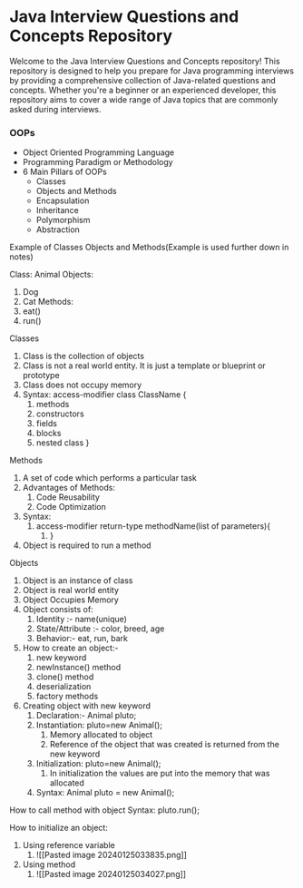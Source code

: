 # Java Interview Questions and Concepts Repository

Welcome to the Java Interview Questions and Concepts repository! This repository is designed to help you prepare for Java programming interviews by providing a comprehensive collection of Java-related questions and concepts. Whether you're a beginner or an experienced developer, this repository aims to cover a wide range of Java topics that are commonly asked during interviews.

### OOPs
- Object Oriented Programming Language
- Programming Paradigm or Methodology
- 6 Main Pillars of OOPs
	- Classes
	- Objects and Methods
	- Encapsulation
	- Inheritance
	- Polymorphism
	- Abstraction

Example of Classes Objects and Methods(Example is used further down in notes)

Class: Animal
Objects:
1. Dog
2. Cat
Methods:
1. eat()
2. run()

Classes
1. Class is the collection of objects
2. Class is not a real world entity. It is just a template or blueprint or prototype
3. Class does not occupy memory  
4. Syntax: access-modifier class ClassName {
	1. methods
	2. constructors
	3. fields
	4. blocks
	5. nested class }

Methods
1. A set of code which performs a particular task
2. Advantages of Methods:
	1. Code Reusability
	2. Code Optimization
3. Syntax:
	1. access-modifier return-type methodName(list of parameters){
		1. }
4. Object is required to run a method

Objects
1. Object is an instance of class
2. Object is real world entity
3. Object Occupies Memory
4. Object consists of:
	1. Identity :- name(unique)
	2. State/Attribute :- color, breed, age
	3. Behavior:-  eat, run, bark
5. How to create an object:-
	1. new keyword
	2. newInstance() method
	3. clone() method
	4. deserialization
	5. factory methods
6. Creating object with new keyword
	1. Declaration:- Animal pluto;
	2. Instantiation: pluto=new Animal();
		1. Memory allocated to object
		2. Reference of the object that was created is returned from the new keyword
	3. Initialization: pluto=new Animal();
		1. In initialization the values are put into the memory that was allocated
	4. Syntax: Animal pluto = new Animal();

How to call method with object
Syntax: pluto.run();

How to initialize an object:
1. Using reference variable
	1. ![[Pasted image 20240125033835.png]]
2. Using method
	1. ![[Pasted image 20240125034027.png]]
